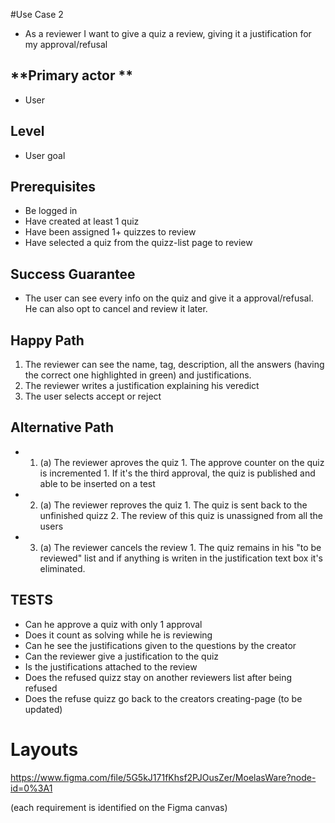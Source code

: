 #Use Case 2	

*   As a reviewer I want to give a quiz a review, giving it a justification for my approval/refusal 

## **Primary actor **

* User

## **Level**

* User goal


## **Prerequisites**
* Be logged in
* Have created at least 1 quiz
* Have been assigned 1+ quizzes to review
* Have selected a quiz from the quizz-list page to review

## **Success Guarantee**
* The user can see every info on the quiz and give it a approval/refusal. He can also opt to cancel and review it later.

## **Happy Path**

1. The reviewer can see the name, tag, description, all the answers (having the correct one highlighted in green) and justifications. 
2. The reviewer writes a justification explaining his veredict
3. The user selects accept or reject

## Alternative Path

* 1.    (a) The reviewer aproves the quiz
            1. The approve counter on the quiz is incremented
                    1. If it's the third approval, the quiz is published and able to be inserted on a test
                
* 2.    (a) The reviewer reproves the quiz
            1. The quiz is sent back to the unfinished quizz
            2. The review of this quiz is unassigned from all the users
            
* 3.    (a) The reviewer cancels the review
            1. The quiz remains in his "to be reviewed" list and if anything is writen in the justification text box it's eliminated.

## **TESTS**
* Can he approve a quiz with only 1 approval
* Does it count as solving while he is reviewing
* Can he see the justifications given to the questions by the creator 
* Can the reviewer give a justification to the quiz
* Is the justifications attached to the review
* Does the refused quizz stay on another reviewers list after being refused
* Does the refuse quizz go back to the creators creating-page
(to be updated)

# **Layouts**
https://www.figma.com/file/5G5kJ171fKhsf2PJOusZer/MoelasWare?node-id=0%3A1

(each requirement is identified on the Figma canvas)
